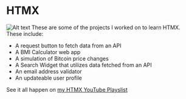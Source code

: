 # HTMX
![Alt text](https://cdn.hashnode.com/res/hashnode/image/upload/v1693327098917/8756f591-3683-426d-9277-17f26ed4f12a.png)
These are some of the projects I worked on to learn HTMX.  
These include:
* A request button to fetch data from an API
* A BMI Calculator web app
* A simulation of Bitcoin price changes
* A Search Widget that utilizes data fetched from an API
* An email address validator
* An updateable user profile

See it all happen on [my HTMX YouTube Playslist](https://www.youtube.com/playlist?list=PLqZ48CLs4vPy143P22LkRDWljYLn46Pqa)
